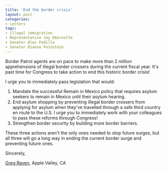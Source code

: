 ```yaml
---
title: 'End the border crisis'
layout: post
categories:
- Letters
tags:
- illegal immigration
- Representative Jay Obernolte
- Senator Alex Padilla
- Senator Dianne Feinstein
---
```


Border Patrol agents are on pace to make more than 2 million apprehensions of illegal border crossers during the current fiscal year. It's past time for Congress to take action to end this historic border crisis!

I urge you to immediately pass legislation that would:

1. Mandate the successful Remain in Mexico policy that requires asylum seekers to remain in Mexico until their asylum hearing.
2. End asylum shopping by preventing illegal border crossers from applying for asylum when they've travelled through a safe third country en route to the U.S. I urge you to immediately work with your colleagues to pass these reforms through Congress!
3. Strengthen border security by building more border barriers.

These three actions aren't the only ones needed to stop future surges, but all three will go a long way in ending the current border surge and preventing future ones.

Sincerely,

[Greg Raven](https://www.gregraven.org/), Apple Valley, CA